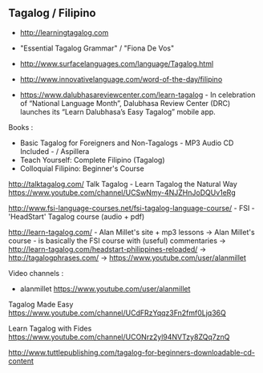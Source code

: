 ## Tagalog / Filipino 
 * http://learningtagalog.com
  -  "Essential Tagalog Grammar" / "Fiona De Vos" 
 * http://www.surfacelanguages.com/language/Tagalog.html
 * http://www.innovativelanguage.com/word-of-the-day/filipino

 * https://www.dalubhasareviewcenter.com/learn-tagalog - 
In celebration of “National Language Month”, Dalubhasa Review Center (DRC) launches its “Learn Dalubhasa’s Easy Tagalog” mobile app.


 Books : 
 * Basic Tagalog for Foreigners and Non-Tagalogs  - MP3 Audio CD Included - / Aspillera 
 * Teach Yourself: Complete Filipino (Tagalog) 
 * Colloquial Filipino: Beginner's Course



http://talktagalog.com/
Talk Tagalog - Learn Tagalog the Natural Way
https://www.youtube.com/channel/UCSwNmy-4NJZHnJoDQUv1eRg


http://www.fsi-language-courses.net/fsi-tagalog-language-course/ - FSI - 'HeadStart' Tagalog course (audio + pdf)

http://learn-tagalog.com/ - Alan Millet's site + mp3 lessons
 -> Alan Millet's course - is basically the FSI course with (useful) commentaries
 -> http://learn-tagalog.com/headstart-philippines-reloaded/
 -> http://tagalogphrases.com/
 -> https://www.youtube.com/user/alanmillet
 


Video  channels :
 * alanmillet 
  https://www.youtube.com/user/alanmillet

  Tagalog Made Easy
  https://www.youtube.com/channel/UCdFRzYqqz3Fn2fmf0Ljq36Q

  Learn Tagalog with Fides
  https://www.youtube.com/channel/UCONrz2yl94NVTzy8ZQq7znQ





http://www.tuttlepublishing.com/tagalog-for-beginners-downloadable-cd-content


